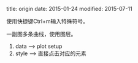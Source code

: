 title: origin
date: 2015-01-24
modified: 2015-07-11

使用快捷键Ctrl+m输入特殊符号。

一副图多条曲线，使用图层。
1. data --> plot setup
2. style --> 直接点击对应的元素
